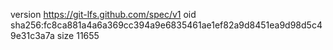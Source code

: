 version https://git-lfs.github.com/spec/v1
oid sha256:fc8ca881a4a6a369cc394a9e6835461ae1ef82a9d8451ea9d98d5c49e31c3a7a
size 11655
